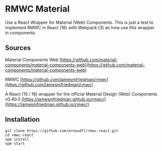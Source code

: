 # RMWC Material

Use a React Wrapper for Material (Web) Components. This is just a test to implement RMWC in React (16) with Webpack (3) an how use this wrapper in components.

## Sources

Material Components Web [https://github.com/material-components/material-components-web](https://github.com/material-components/material-components-web)

RMWC [https://github.com/jamesmfriedman/rmwc](https://github.com/jamesmfriedman/rmwc)

A React (15 / 16) wrapper for the official Material Design (Web) Components v0.40.0
[https://jamesmfriedman.github.io/rmwc/](https://jamesmfriedman.github.io/rmwc/)

## Installation

```
git clone https://github.com/arnaudfl/rmwc-react.git
cd rmwc-react
npm install
npm start
```
